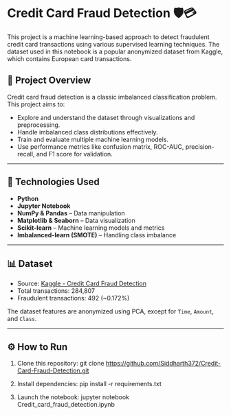 # Credit Card Fraud Detection 🛡️💳

This project is a machine learning-based approach to detect fraudulent credit card transactions using various supervised learning techniques. The dataset used in this notebook is a popular anonymized dataset from Kaggle, which contains European card transactions.

## 📌 Project Overview

Credit card fraud detection is a classic imbalanced classification problem. This project aims to:

- Explore and understand the dataset through visualizations and preprocessing.
- Handle imbalanced class distributions effectively.
- Train and evaluate multiple machine learning models.
- Use performance metrics like confusion matrix, ROC-AUC, precision-recall, and F1 score for validation.

---

## 🧠 Technologies Used

- **Python**  
- **Jupyter Notebook**
- **NumPy & Pandas** – Data manipulation
- **Matplotlib & Seaborn** – Data visualization
- **Scikit-learn** – Machine learning models and metrics
- **Imbalanced-learn (SMOTE)** – Handling class imbalance

---

## 📊 Dataset

- Source: [Kaggle - Credit Card Fraud Detection](https://www.kaggle.com/mlg-ulb/creditcardfraud)
- Total transactions: 284,807  
- Fraudulent transactions: 492 (~0.172%)

The dataset features are anonymized using PCA, except for `Time`, `Amount`, and `Class`.

---

## ⚙️ How to Run

1. Clone this repository:
   git clone https://github.com/Siddharth372/Credit-Card-Fraud-Detection.git
   
2. Install dependencies:
   pip install -r requirements.txt
   
3. Launch the notebook:
   jupyter notebook Credit_card_fraud_detection.ipynb
   
